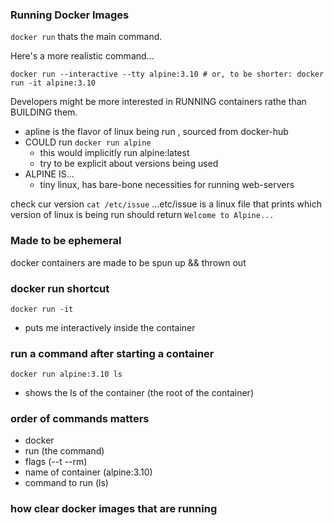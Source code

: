 
### Running Docker Images
```docker run```
thats the main command.

Here's a more realistic command...
```
docker run --interactive --tty alpine:3.10 # or, to be shorter: docker run -it alpine:3.10
  ```

Developers might be more interested in RUNNING containers rathe than BUILDING them.
 
 - apline is the flavor of linux being run , sourced from docker-hub
 - COULD run ```docker run alpine```
	 - this would implicitly run alpine:latest
	 - try to be explicit about versions being used
 - ALPINE IS...
	 - tiny linux, has bare-bone necessities for running web-servers

check  cur version
```cat /etc/issue```
...etc/issue is a linux file that prints which version of linux is being run
should return ```Welcome to Alpine...```

### Made to be ephemeral
docker containers are made to be spun up && thrown out

### docker run shortcut
```
docker run -it
``` 
- puts me interactively inside the container

### run a command after starting a container
```
docker run alpine:3.10 ls
```
- shows the ls of the container (the root of the container)

### order of  commands matters
- docker
- run (the command)
- flags (--t --rm)
- name of container (alpine:3.10)
- command to run (ls)

### how clear docker images that are running